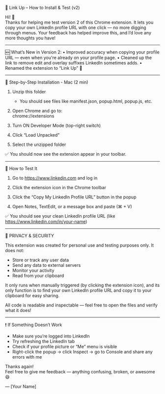 📎 Link Up – How to Install & Test (v2)

Hi! 👋  
Thanks for helping me test version 2 of this Chrome extension. It lets you copy your own LinkedIn profile URL with one click — no more digging through menus. Your feedback has helped improve this, and I’d love any more thoughts you have!

---

🆕 What’s New in Version 2:
• Improved accuracy when copying your profile URL — even when you're already on your profile page.
• Cleaned up the link to remove edit and overlay suffixes LinkedIn sometimes adds.
• Renamed the extension to “Link Up” 🎉

---

🧩 Step-by-Step Installation - Mac (2 min)
1. Unzip this folder  
   - You should see files like manifest.json, popup.html, popup.js, etc.

2. Open Chrome and go to:  
   chrome://extensions

3. Turn ON Developer Mode (top-right switch)

4. Click “Load Unpacked”

5. Select the unzipped folder

✅ You should now see the extension appear in your toolbar.

---

🧪 How to Test It
1. Go to https://www.linkedin.com and log in

2. Click the extension icon in the Chrome toolbar

3. Click the “Copy My LinkedIn Profile URL” button in the popup

4. Open Notes, TextEdit, or a message box and paste (⌘ + V)

✅ You should see your clean LinkedIn profile URL (like https://www.linkedin.com/in/your-name)

---

🔐 PRIVACY & SECURITY

This extension was created for personal use and testing purposes only. It does not:

- Store or track any user data  
- Send any data to external servers  
- Monitor your activity  
- Read from your clipboard

It only runs when manually triggered (by clicking the extension icon), and its only function is to find your own LinkedIn profile URL and copy it to your clipboard for easy sharing.

All code is readable and inspectable — feel free to open the files and verify what it does!

---

❗ If Something Doesn’t Work
- Make sure you’re logged into LinkedIn  
- Try refreshing the LinkedIn tab  
- Check if your profile picture or “Me” menu is visible  
- Right-click the popup → click Inspect → go to Console and share any errors with me

Thanks again!  
Feel free to give me feedback — anything confusing, broken, or awesome 😄

— [Your Name]
